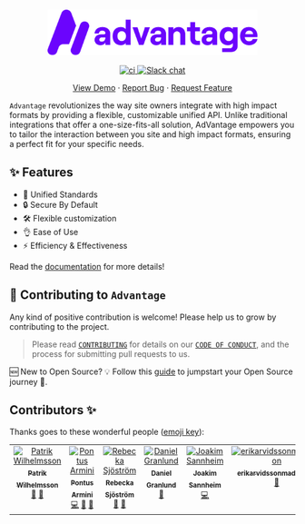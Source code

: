 <br>

<p align="center" style="margin-bottom: 15px;">
    <picture>
      <img src="./www/public/logo/advantage-logo.svg" height="80">
  </picture>
</p>

<p align="center">
  <a href="https://github.com/get-advantage/advantage/actions/workflows/www.yml">
    <img src="https://github.com/get-advantage/advantage/actions/workflows/www.yml/badge.svg" alt="ci" />
  </a>
  <a href="https://join.slack.com/t/get-advantage/shared_invite/zt-2gy6c4z4m-4~pIuwRfe8eqPM5H7iV9MQ">
    <img src="https://img.shields.io/badge/chat-slack-blue?style=flat&logo=slack" alt="Slack chat">
  </a>
</p>
<p align="center">
    <a href="https://stackblitz.com/github/get-advantage/advantage/tree/main?file=playground%2Fgpt%2Findex.html" target="blank">View Demo</a>
    ·
    <a href="https://github.com/get-advantage/advantage/issues/new/choose">Report Bug</a>
    ·
    <a href="https://github.com/get-advantage/advantage/issues/new/choose">Request Feature</a>
</p>

`Advantage` revolutionizes the way site owners integrate with high impact formats by providing a flexible, customizable unified API. Unlike traditional integrations that offer a one-size-fits-all solution, AdVantage empowers you to tailor the interaction between you site and high impact formats, ensuring a perfect fit for your specific needs.

## ✨ Features

-   📐 Unified Standards
-   🔒 Secure By Default
-   🛠 Flexible customization
-   👌 Ease of Use
-   ⚡️ Efficiency & Effectiveness

Read the [documentation](https://get-advantage.org) for more details!

## 🤝 Contributing to `Advantage`

Any kind of positive contribution is welcome! Please help us to grow by contributing to the project.

> Please read [`CONTRIBUTING`](CONTRIBUTING.md) for details on our [`CODE OF CONDUCT`](CODE_OF_CONDUCT.md), and the process for submitting pull requests to us.

🆕 New to Open Source? 💡 Follow this [guide](https://opensource.guide/how-to-contribute/) to jumpstart your Open Source journey 🚀.

## Contributors ✨

Thanks goes to these wonderful people ([emoji key](https://allcontributors.org/docs/en/emoji-key)):

<!-- ALL-CONTRIBUTORS-LIST:START - Do not remove or modify this section -->
<!-- prettier-ignore-start -->
<!-- markdownlint-disable -->
<table>
  <tbody>
    <tr>
      <td align="center" valign="top" width="14.28%"><a href="https://github.com/pattan"><img src="https://avatars.githubusercontent.com/u/1073964?v=4?s=100" width="100px;" alt="Patrik Wilhelmsson"/><br /><sub><b>Patrik Wilhelmsson</b></sub></a><br /><a href="#doc-pattan" title="Documentation">📖</a> <a href="#ideas-pattan" title="Ideas, Planning, & Feedback">🤔</a></td>
      <td align="center" valign="top" width="14.28%"><a href="https://github.com/pontusarmini"><img src="https://avatars.githubusercontent.com/u/4329077?v=4?s=100" width="100px;" alt="Pontus Armini"/><br /><sub><b>Pontus Armini</b></sub></a><br /><a href="#code-pontusarmini" title="Code">💻</a> <a href="#doc-pontusarmini" title="Documentation">📖</a> <a href="#ideas-pontusarmini" title="Ideas, Planning, & Feedback">🤔</a></td>
      <td align="center" valign="top" width="14.28%"><a href="https://github.com/rebeckasjostrom1"><img src="https://avatars.githubusercontent.com/u/73482574?v=4?s=100" width="100px;" alt="Rebecka Sjöström"/><br /><sub><b>Rebecka Sjöström</b></sub></a><br /><a href="#doc-rebeckasjostrom1" title="Documentation">📖</a> <a href="#ideas-rebeckasjostrom1" title="Ideas, Planning, & Feedback">🤔</a></td>
      <td align="center" valign="top" width="14.28%"><a href="https://github.com/dsoohn"><img src="https://avatars.githubusercontent.com/u/27854867?v=4?s=100" width="100px;" alt="Daniel Granlund"/><br /><sub><b>Daniel Granlund</b></sub></a><br /><a href="#design-dsoohn" title="Design">🎨</a></td>
      <td align="center" valign="top" width="14.28%"><a href="https://github.com/sannheim"><img src="https://avatars.githubusercontent.com/u/26486263?v=4?s=100" width="100px;" alt="Joakim Sannheim"/><br /><sub><b>Joakim Sannheim</b></sub></a><br /><a href="#code-sannheim" title="Code">💻</a></td>
      <td align="center" valign="top" width="14.28%"><a href="https://github.com/erikarvidssonmadington"><img src="https://avatars.githubusercontent.com/u/73878569?v=4?s=100" width="100px;" alt="erikarvidssonmadington"/><br /><sub><b>erikarvidssonmadington</b></sub></a><br /><a href="#ideas-erikarvidssonmadington" title="Ideas, Planning, & Feedback">🤔</a></td>
      <td align="center" valign="top" width="14.28%"><a href="https://github.com/linusforsell"><img src="https://avatars.githubusercontent.com/u/4910742?v=4?s=100" width="100px;" alt="Linus Forsell"/><br /><sub><b>Linus Forsell</b></sub></a><br /><a href="#doc-linusforsell" title="Documentation">📖</a> <a href="#ideas-linusforsell" title="Ideas, Planning, & Feedback">🤔</a> <a href="#code-linusforsell" title="Code">💻</a></td>
    </tr>
  </tbody>
</table>

<!-- markdownlint-restore -->
<!-- prettier-ignore-end -->

<!-- ALL-CONTRIBUTORS-LIST:END -->
